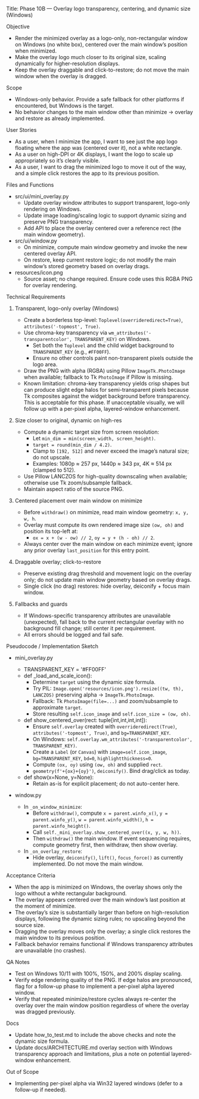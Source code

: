 Title: Phase 10B — Overlay logo transparency, centering, and dynamic size (Windows)

Objective
- Render the minimized overlay as a logo-only, non-rectangular window on Windows (no white box), centered over the main window’s position when minimized.
- Make the overlay logo much closer to its original size, scaling dynamically for higher-resolution displays.
- Keep the overlay draggable and click-to-restore; do not move the main window when the overlay is dragged.

Scope
- Windows-only behavior. Provide a safe fallback for other platforms if encountered, but Windows is the target.
- No behavior changes to the main window other than minimize → overlay and restore as already implemented.

User Stories
- As a user, when I minimize the app, I want to see just the app logo floating where the app was (centered over it), not a white rectangle.
- As a user on high-DPI or 4K displays, I want the logo to scale up appropriately so it’s clearly visible.
- As a user, I want to drag the minimized logo to move it out of the way, and a simple click restores the app to its previous position.

Files and Functions
- src/ui/mini_overlay.py
  - Update overlay window attributes to support transparent, logo-only rendering on Windows.
  - Update image loading/scaling logic to support dynamic sizing and preserve PNG transparency.
  - Add API to place the overlay centered over a reference rect (the main window geometry).
- src/ui/window.py
  - On minimize, compute main window geometry and invoke the new centered overlay API.
  - On restore, keep current restore logic; do not modify the main window’s stored geometry based on overlay drags.
- resources/icon.png
  - Source asset; no change required. Ensure code uses this RGBA PNG for overlay rendering.

Technical Requirements
1) Transparent, logo-only overlay (Windows)
   - Create a borderless top-level: `Toplevel(overrideredirect=True)`, `attributes('-topmost', True)`.
   - Use chroma-key transparency via `wm_attributes('-transparentcolor', TRANSPARENT_KEY)` on Windows.
     - Set both the `Toplevel` and the child widget background to `TRANSPARENT_KEY` (e.g., `#FF00FF`).
     - Ensure no other controls paint non-transparent pixels outside the logo area.
   - Draw the PNG with alpha (RGBA) using Pillow `ImageTk.PhotoImage` when available; fallback to Tk `PhotoImage` if Pillow is missing.
   - Known limitation: chroma-key transparency yields crisp shapes but can produce slight edge halos for semi-transparent pixels because Tk composites against the widget background before transparency. This is acceptable for this phase. If unacceptable visually, we will follow up with a per-pixel alpha, layered-window enhancement.

2) Size closer to original, dynamic on high-res
   - Compute a dynamic target size from screen resolution:
     - Let `min_dim = min(screen_width, screen_height)`.
     - `target = round(min_dim / 4.2)`.
     - Clamp to `[192, 512]` and never exceed the image’s natural size; do not upscale.
     - Examples: 1080p ≈ 257 px, 1440p ≈ 343 px, 4K ≈ 514 px (clamped to 512).
   - Use Pillow LANCZOS for high-quality downscaling when available; otherwise use Tk zoom/subsample fallback.
   - Maintain aspect ratio of the source PNG.

3) Centered placement over main window on minimize
   - Before `withdraw()` on minimize, read main window geometry: `x, y, w, h`.
   - Overlay must compute its own rendered image size `(ow, oh)` and position its top-left at:
     - `ox = x + (w - ow) // 2`, `oy = y + (h - oh) // 2`.
   - Always center over the main window on each minimize event; ignore any prior overlay `last_position` for this entry point.

4) Draggable overlay; click-to-restore
   - Preserve existing drag threshold and movement logic on the overlay only; do not update main window geometry based on overlay drags.
   - Single click (no drag) restores: hide overlay, deiconify + focus main window.

5) Fallbacks and guards
   - If Windows-specific transparency attributes are unavailable (unexpected), fall back to the current rectangular overlay with no background fill change; still center it per requirement.
   - All errors should be logged and fail safe.

Pseudocode / Implementation Sketch
- mini_overlay.py
  - TRANSPARENT_KEY = '#FF00FF'
  - def _load_and_scale_icon():
      - Determine `target` using the dynamic size formula.
      - Try PIL: `Image.open('resources/icon.png').resize((tw, th), LANCZOS)` preserving alpha → `ImageTk.PhotoImage`.
      - Fallback: Tk `PhotoImage(file=...)` and zoom/subsample to approximate `target`.
      - Store resulting `self.icon_image` and `self.icon_size = (ow, oh)`.
  - def show_centered_over(rect: tuple[int,int,int,int]):
      - Ensure `self.overlay` created with `overrideredirect(True)`, `attributes('-topmost', True)`, and `bg=TRANSPARENT_KEY`.
      - On Windows: `self.overlay.wm_attributes('-transparentcolor', TRANSPARENT_KEY)`.
      - Create a `Label` (or `Canvas`) with `image=self.icon_image`, `bg=TRANSPARENT_KEY`, `bd=0`, `highlightthickness=0`.
      - Compute `(ox, oy)` using `(ow, oh)` and supplied `rect`.
      - `geometry(f'+{ox}+{oy}')`, `deiconify()`. Bind drag/click as today.
  - def show(x=None, y=None):
      - Retain as-is for explicit placement; do not auto-center here.

- window.py
  - In `_on_window_minimize`:
      - Before `withdraw()`, compute `x = parent.winfo_x()`, `y = parent.winfo_y()`, `w = parent.winfo_width()`, `h = parent.winfo_height()`.
      - Call `self._mini_overlay.show_centered_over((x, y, w, h))`.
      - Then `withdraw()` the main window. If event sequencing requires, compute geometry first, then withdraw, then show overlay.
  - In `_on_overlay_restore`:
      - Hide overlay, `deiconify()`, `lift()`, `focus_force()` as currently implemented. Do not move the main window.

Acceptance Criteria
- When the app is minimized on Windows, the overlay shows only the logo without a white rectangular background.
- The overlay appears centered over the main window’s last position at the moment of minimize.
- The overlay’s size is substantially larger than before on high-resolution displays, following the dynamic sizing rules; no upscaling beyond the source size.
- Dragging the overlay moves only the overlay; a single click restores the main window to its previous position.
- Fallback behavior remains functional if Windows transparency attributes are unavailable (no crashes).

QA Notes
- Test on Windows 10/11 with 100%, 150%, and 200% display scaling.
- Verify edge rendering quality of the PNG. If edge halos are pronounced, flag for a follow-up phase to implement a per-pixel alpha layered window.
- Verify that repeated minimize/restore cycles always re-center the overlay over the main window position regardless of where the overlay was dragged previously.

Docs
- Update how_to_test.md to include the above checks and note the dynamic size formula.
- Update docs/ARCHITECTURE.md overlay section with Windows transparency approach and limitations, plus a note on potential layered-window enhancement.

Out of Scope
- Implementing per-pixel alpha via Win32 layered windows (defer to a follow-up if needed).

